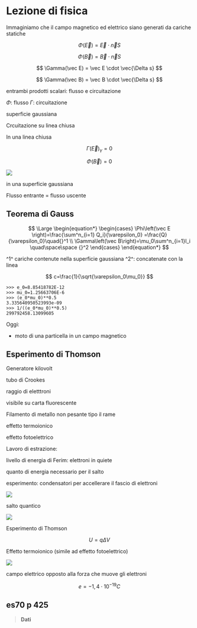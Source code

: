 # Lezione di fisica

Immaginiamo che il campo magnetico ed elettrico siano generati da cariche statiche


$$
\Phi(\vec E) = \vec E\cdot \vec n S
$$

$$
\Phi (\vec B) = \vec B \cdot \vec n S
$$


$$
\Gamma(\vec E) = \vec E \cdot  \vec{\Delta s}
$$

$$
\Gamma(\vec B) = \vec B \cdot  \vec{\Delta s}
$$

entrambi prodotti scalari: flusso e circuitazione

$\Phi$: flusso
$\Gamma$: circuitazione

superficie gaussiana

Crcuitazione su linea chiusa


In una linea chiusa

$$
\Gamma(\vec E)_\gamma=0
$$

$$
\Phi(\vec B)=0
$$

![](https://i.imgur.com/SG9GADY.jpg)

in una superficie gaussiana

Flusso entrante = flusso uscente

## Teorema di Gauss

$$
\Large
\begin{equation*} \begin{cases} \Phi\left(\vec E \right)=\frac{\sum^n_{i=1} Q_i}{\varepsilon_0} =\frac{Q}{\varepsilon_0}\quad{}^1
\\
\Gamma\left(\vec B\right)=\mu_0\sum^n_{i=1}I_i \quad\space\space {}^2
\end{cases} \end{equation*} 
$$

^1^ cariche contenute nella superficie gaussiana
^2^: concatenate con la linea


$$
c=\frac{1}{\sqrt{\varepsilon_0\mu_0}}
$$

	>>> e_0=8.85418782E-12     
	>>> mu_0=1.25663706E-6         
	>>> (e_0*mu_0)**0.5
	3.335640950523993e-09
	>>> 1/((e_0*mu_0)**0.5)    
	299792458.13099605

Oggi:
* moto di una particella in un campo magnetico

## Esperimento di Thomson

Generatore kilovolt

tubo di Crookes

raggio di eletttroni

visibile su carta fluorescente


Filamento di metallo non pesante tipo il rame

effetto termoionico

effetto fotoelettrico

Lavoro di estrazione:

livello di energia di Ferim: elettroni in quiete

quanto di energia necessario per il salto

esperimento: condensatori per accellerare il fascio di elettroni

![](https://i.imgur.com/o0O8IFl.jpg)


salto quantico

![](https://i.imgur.com/3hai1nA.jpg)



Esperimento di Thomson

$$
U=q\Delta V
$$

Effetto termoionico (simile ad effetto fotoelettrico)

![](https://i.imgur.com/pY60Yb2.jpg)

campo elettrico opposto alla forza che muove gli elettroni

$$
e=-1,4\cdot 10^{-19}C
$$



## es70 p 425

> **Dati**
> 
<!--stackedit_data:
eyJoaXN0b3J5IjpbMTk5NDIyNzAxOSwxNTY3ODQ0MDczLDE5Nj
c5MDUzOCwtMTIwNDY0MTc4OCwtMTQzMDQzMDM1NSwtMjEyNjUw
NzI2NSw2ODA3MDY4MjcsLTEwODUzMzk4MiwtMTY5MTA3OTM2LD
cwNTE3NjMwMF19
-->